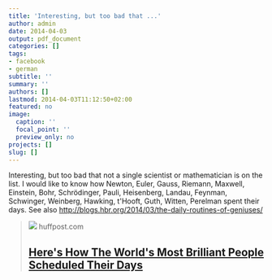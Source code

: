 ```yaml
---
title: 'Interesting, but too bad that ...'
author: admin
date: 2014-04-03
output: pdf_document
categories: []
tags:
- facebook
- german
subtitle: ''
summary: ''
authors: []
lastmod: 2014-04-03T11:12:50+02:00
featured: no
image:
  caption: ''
  focal_point: ''
  preview_only: no
projects: []
slug: []
---
```

Interesting, but too bad that not a single scientist or mathematician is on the list. I would like to know how Newton, Euler, Gauss, Riemann, Maxwell, Einstein, Bohr, Schrödinger, Pauli, Heisenberg, Landau, Feynman, Schwinger, Weinberg, Hawking, t'Hooft, Guth, Witten, Perelman spent their days. See also http://blogs.hbr.org/2014/03/the-daily-routines-of-geniuses/
> [![](https://img.huffingtonpost.com/asset/default-entry.jpg?ops=1778_1000)](http://www.huffingtonpost.com/2014/03/29/brilliant-people-schedules_n_5055953.html?ncid=fcbklnkushpmg00000063)
> huffpost.com
> ## [Here's How The World's Most Brilliant People Scheduled Their Days](http://www.huffingtonpost.com/2014/03/29/brilliant-people-schedules_n_5055953.html?ncid=fcbklnkushpmg00000063)
>


